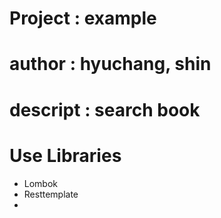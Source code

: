 # Project : example
# author : hyuchang, shin
# descript : search book
# Use Libraries
- Lombok
- Resttemplate
- 
